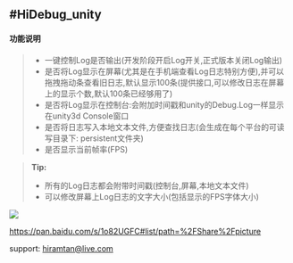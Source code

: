 #HiDebug_unity
----------
#### 功能说明
> - 一键控制Log是否输出(开发阶段开启Log开关,正式版本关闭Log输出)
> - 是否将Log显示在屏幕(尤其是在手机端查看Log日志特别方便),并可以拖拽拖动条查看旧日志,默认显示100条(提供接口,可以修改日志在屏幕上的显示个数,默认100条已经够用了)
> - 是否将Log显示在控制台:会附加时间戳和unity的Debug.Log一样显示在unity3d Console窗口
> - 是否将日志写入本地文本文件,方便查找日志(会生成在每个平台的可读写目录下: persistent文件夹)
> - 是否显示当前帧率(FPS)


> **Tip:**
> - 所有的Log日志都会附带时间戳(控制台,屏幕,本地文本文件)
> - 可以修改屏幕上Log日志的文字大小(包括显示的FPS字体大小)


[![](https://pan.baidu.com/s/1o82UGFC#list/path=%2FShare%2Fpicture)](https://pan.baidu.com/s/1o82UGFC#list/path=%2FShare%2Fpicture)

https://pan.baidu.com/s/1o82UGFC#list/path=%2FShare%2Fpicture

support: hiramtan@live.com
